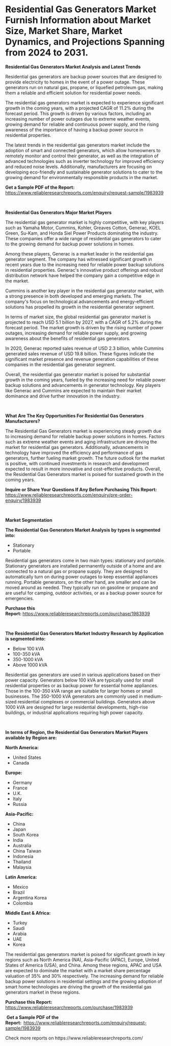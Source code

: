 <p><h1>Residential Gas Generators Market Furnish Information about Market Size, Market Share, Market Dynamics, and Projections Spanning from 2024 to 2031.</h1></p><p><strong>Residential Gas Generators Market Analysis and Latest Trends</strong></p>
<p><p>Residential gas generators are backup power sources that are designed to provide electricity to homes in the event of a power outage. These generators run on natural gas, propane, or liquefied petroleum gas, making them a reliable and efficient solution for residential power needs.</p><p>The residential gas generators market is expected to experience significant growth in the coming years, with a projected CAGR of 11.2% during the forecast period. This growth is driven by various factors, including an increasing number of power outages due to extreme weather events, growing demand for reliable and continuous power supply, and the rising awareness of the importance of having a backup power source in residential properties.</p><p>The latest trends in the residential gas generators market include the adoption of smart and connected generators, which allow homeowners to remotely monitor and control their generator, as well as the integration of advanced technologies such as inverter technology for improved efficiency and reduced noise levels. Additionally, manufacturers are focusing on developing eco-friendly and sustainable generator solutions to cater to the growing demand for environmentally responsible products in the market.</p></p>
<p><strong>Get a Sample PDF of the Report:&nbsp;</strong> <a href="https://www.reliableresearchreports.com/enquiry/request-sample/1983939">https://www.reliableresearchreports.com/enquiry/request-sample/1983939</a></p>
<p>&nbsp;</p>
<p><strong>Residential Gas Generators Major Market Players</strong></p>
<p><p>The residential gas generator market is highly competitive, with key players such as Yamaha Motor, Cummins, Kohler, Greaves Cotton, Generac, KOEL Green, Su-Kam, and Honda Siel Power Products dominating the industry. These companies offer a wide range of residential gas generators to cater to the growing demand for backup power solutions in homes.</p><p>Among these players, Generac is a market leader in the residential gas generator segment. The company has witnessed significant growth in recent years due to the increasing need for reliable power backup solutions in residential properties. Generac's innovative product offerings and robust distribution network have helped the company gain a competitive edge in the market.</p><p>Cummins is another key player in the residential gas generator market, with a strong presence in both developed and emerging markets. The company's focus on technological advancements and energy-efficient solutions has propelled its growth in the residential generator segment.</p><p>In terms of market size, the global residential gas generator market is projected to reach USD 5.1 billion by 2027, with a CAGR of 5.2% during the forecast period. The market growth is driven by the rising number of power outages, increasing demand for reliable power supply, and growing awareness about the benefits of residential gas generators.</p><p>In 2020, Generac reported sales revenue of USD 2.3 billion, while Cummins generated sales revenue of USD 19.8 billion. These figures indicate the significant market presence and revenue generation capabilities of these companies in the residential gas generator segment.</p><p>Overall, the residential gas generator market is poised for substantial growth in the coming years, fueled by the increasing need for reliable power backup solutions and advancements in generator technology. Key players like Generac and Cummins are expected to maintain their market dominance and drive further innovation in the industry.</p></p>
<p>&nbsp;</p>
<p><strong>What Are The Key Opportunities For Residential Gas Generators Manufacturers?</strong></p>
<p><p>The Residential Gas Generators market is experiencing steady growth due to increasing demand for reliable backup power solutions in homes. Factors such as extreme weather events and aging infrastructure are driving the market for residential gas generators. Additionally, advancements in technology have improved the efficiency and performance of gas generators, further fueling market growth. The future outlook for the market is positive, with continued investments in research and development expected to result in more innovative and cost-effective products. Overall, the Residential Gas Generators market is poised for sustained growth in the coming years.</p></p>
<p><strong>Inquire or Share Your Questions If Any Before Purchasing This Report:</strong> <a href="https://www.reliableresearchreports.com/enquiry/pre-order-enquiry/1983939">https://www.reliableresearchreports.com/enquiry/pre-order-enquiry/1983939</a></p>
<p>&nbsp;</p>
<p><strong>Market Segmentation</strong></p>
<p><strong>The Residential Gas Generators Market Analysis by types is segmented into:</strong></p>
<p><ul><li>Stationary</li><li>Portable</li></ul></p>
<p><p>Residential gas generators come in two main types: stationary and portable. Stationary generators are installed permanently outside of a home and are connected to a natural gas or propane supply. They are designed to automatically turn on during power outages to keep essential appliances running. Portable generators, on the other hand, are smaller and can be moved around as needed. They typically run on gasoline or propane and are useful for camping, outdoor activities, or as a backup power source for emergencies.</p></p>
<p><strong>Purchase this Report:&nbsp;</strong><a href="https://www.reliableresearchreports.com/purchase/1983939">https://www.reliableresearchreports.com/purchase/1983939</a></p>
<p>&nbsp;</p>
<p><strong>The Residential Gas Generators Market Industry Research by Application is segmented into:</strong></p>
<p><ul><li>Below 100 kVA</li><li>100-350 kVA</li><li>350-1000 kVA</li><li>Above 1000 kVA</li></ul></p>
<p><p>Residential gas generators are used in various applications based on their power capacity. Generators below 100 kVA are typically used for small residential properties or as backup power for essential home appliances. Those in the 100-350 kVA range are suitable for larger homes or small businesses. The 350-1000 kVA generators are commonly used in medium-sized residential complexes or commercial buildings. Generators above 1000 kVA are designed for large residential developments, high-rise buildings, or industrial applications requiring high power capacity.</p></p>
<p>&nbsp;</p>
<p><strong>In terms of Region, the Residential Gas Generators Market Players available by Region are:</strong></p>
<p>
    <p> <strong> North America: </strong>
        <ul>
            <li>United States</li>
            <li>Canada</li>
        </ul>
        </p> 
    <p> <strong> Europe: </strong>
        <ul>
            <li>Germany</li>
            <li>France</li>
            <li>U.K.</li>
            <li>Italy</li>
            <li>Russia</li>
        </ul>
        </p> 
    <p> <strong> Asia-Pacific: </strong>
        <ul>
            <li>China</li>
            <li>Japan</li>
            <li>South Korea</li>
            <li>India</li>
            <li>Australia</li>
            <li>China Taiwan</li>
            <li>Indonesia</li>
            <li>Thailand</li>
            <li>Malaysia</li>
        </ul>
        </p> 
    <p> <strong> Latin America: </strong>
        <ul>
            <li>Mexico</li>
            <li>Brazil</li>
            <li>Argentina Korea</li>
            <li>Colombia</li>
        </ul>
        </p> 
    <p> <strong> Middle East & Africa: </strong>
        <ul>
            <li>Turkey</li>
            <li>Saudi</li>
            <li>Arabia</li>
            <li>UAE</li>
            <li>Korea</li>
        </ul>
    </p>
    </p>
<p><p>The residential gas generators market is poised for significant growth in key regions such as North America (NA), Asia-Pacific (APAC), Europe, United States of America (USA), and China. Among these regions, APAC and USA are expected to dominate the market with a market share percentage valuation of 35% and 30% respectively. The increasing demand for reliable backup power solutions in residential settings and the growing adoption of smart home technologies are driving the growth of the residential gas generators market in these regions.</p></p>
<p><strong>Purchase this Report: </strong><a href="https://www.reliableresearchreports.com/purchase/1983939">https://www.reliableresearchreports.com/purchase/1983939</a></p>
<p>&nbsp;<strong>Get a Sample PDF of the Report:&nbsp;&nbsp;</strong><a href="https://www.reliableresearchreports.com/enquiry/request-sample/1983939">https://www.reliableresearchreports.com/enquiry/request-sample/1983939</a></p>
<p><strong></strong></p>
<p>Check more reports on https://www.reliableresearchreports.com/</p>